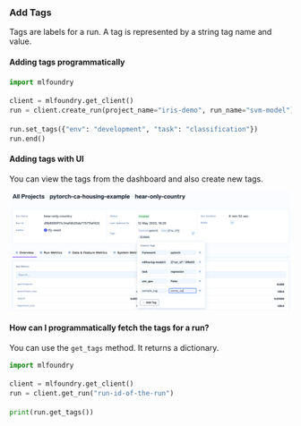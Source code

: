 ### Add Tags

Tags are labels for a run. A tag is represented by a string tag name and value.

#### Adding tags programmatically
```python
import mlfoundry

client = mlfoundry.get_client()
run = client.create_run(project_name="iris-demo", run_name="svm-model")

run.set_tags({"env": "development", "task": "classification"})
run.end()
```

#### Adding tags with UI
You can view the tags from the dashboard and also create new tags.

![Adding Tags](../../assets/add-tags.png)


#### How can I programmatically fetch the tags for a run?

You can use the `get_tags` method. It returns a dictionary.

```python
import mlfoundry

client = mlfoundry.get_client()
run = client.get_run("run-id-of-the-run")

print(run.get_tags())
```
